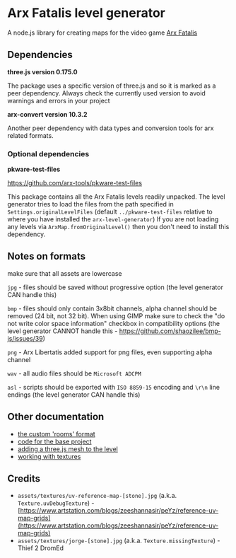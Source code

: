 # Arx Fatalis level generator

A node.js library for creating maps for the video game [Arx Fatalis](https://en.wikipedia.org/wiki/Arx_Fatalis)

## Dependencies

**three.js version 0.175.0**

The package uses a specific version of three.js and so it is marked as a peer dependency.
Always check the currently used version to avoid warnings and errors in your project

**arx-convert version 10.3.2**

Another peer dependency with data types and conversion tools for arx related formats.

### Optional dependencies

**pkware-test-files**

https://github.com/arx-tools/pkware-test-files

This package contains all the Arx Fatalis levels readily unpacked. The level generator tries to load the
files from the path specified in `Settings.originalLevelFiles` (default `../pkware-test-files`
relative to where you have installed the `arx-level-generator`) If you are not loading any levels via
`ArxMap.fromOriginalLevel()` then you don't need to install this dependency.

## Notes on formats

make sure that all assets are lowercase

`jpg` - files should be saved without progressive option (the level generator CAN handle this)

`bmp` - files should only contain 3x8bit channels, alpha channel should be removed (24 bit, not
32 bit). When using GIMP make sure to check the "do not write color space information" checkbox in
compatibility options (the level generator CANNOT handle this - https://github.com/shaozilee/bmp-js/issues/39)

`png` - Arx Libertatis added support for png files, even supporting alpha channel

`wav` - all audio files should be `Microsoft ADCPM`

`asl` - scripts should be exported with `ISO 8859-15` encoding and `\r\n` line endings (the level
generator CAN handle this)

## Other documentation

- [the custom 'rooms' format](docs/rooms.md)
- [code for the base project](docs/examples/base-project.md)
- [adding a three.js mesh to the level](docs/examples/adding-a-threejs-mesh.md)
- [working with textures](docs/examples/textures.md)

## Credits

- `assets/textures/uv-reference-map-[stone].jpg` (a.k.a. `Texture.uvDebugTexture`) - [https://www.artstation.com/blogs/zeeshannasir/peYz/reference-uv-map-grids](https://www.artstation.com/blogs/zeeshannasir/peYz/reference-uv-map-grids)
- `assets/textures/jorge-[stone].jpg` (a.k.a. `Texture.missingTexture`) - Thief 2 DromEd
